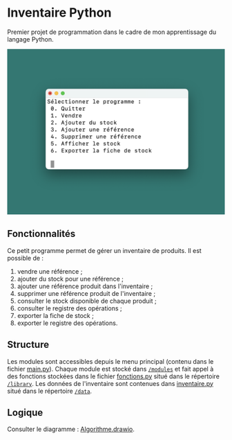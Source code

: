 # Inventaire Python

Premier projet de programmation dans le cadre de mon apprentissage du langage Python.

![Illustration.png](documentation/menu_accueil.png)

## Fonctionnalités

Ce petit programme permet de gérer un inventaire de produits. Il est possible de :
1. vendre une référence ; 
2. ajouter du stock pour une référence ; 
3. ajouter une référence produit dans l'inventaire ; 
4. supprimer une référence produit de l'inventaire ; 
5. consulter le stock disponible de chaque produit ; 
6. consulter le registre des opérations ;
7. exporter la fiche de stock ;
8. exporter le registre des opérations.

## Structure

Les modules sont accessibles depuis le menu principal (contenu dans le fichier [main.py](main.py)).
Chaque module est stocké dans [`/modules`](modules) et fait appel à des fonctions
stockées dans le fichier [fonctions.py](library/fonctions.py) situé dans le répertoire [`/library`](library). 
Les données de l'inventaire sont contenues dans [inventaire.py](data/inventaire.py) 
situé dans le répertoire [`/data`](data).

## Logique

Consulter le diagramme : [Algorithme.drawio](documentation/schéma_algorithme.drawio).

